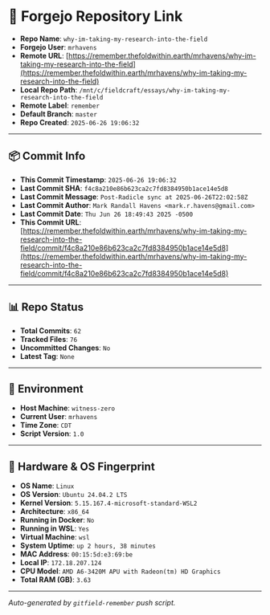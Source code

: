 # 🔗 Forgejo Repository Link

- **Repo Name**: `why-im-taking-my-research-into-the-field`
- **Forgejo User**: `mrhavens`
- **Remote URL**: [https://remember.thefoldwithin.earth/mrhavens/why-im-taking-my-research-into-the-field](https://remember.thefoldwithin.earth/mrhavens/why-im-taking-my-research-into-the-field)
- **Local Repo Path**: `/mnt/c/fieldcraft/essays/why-im-taking-my-research-into-the-field`
- **Remote Label**: `remember`
- **Default Branch**: `master`
- **Repo Created**: `2025-06-26 19:06:32`

---

## 📦 Commit Info

- **This Commit Timestamp**: `2025-06-26 19:06:32`
- **Last Commit SHA**: `f4c8a210e86b623ca2c7fd8384950b1ace14e5d8`
- **Last Commit Message**: `Post-Radicle sync at 2025-06-26T22:02:58Z`
- **Last Commit Author**: `Mark Randall Havens <mark.r.havens@gmail.com>`
- **Last Commit Date**: `Thu Jun 26 18:49:43 2025 -0500`
- **This Commit URL**: [https://remember.thefoldwithin.earth/mrhavens/why-im-taking-my-research-into-the-field/commit/f4c8a210e86b623ca2c7fd8384950b1ace14e5d8](https://remember.thefoldwithin.earth/mrhavens/why-im-taking-my-research-into-the-field/commit/f4c8a210e86b623ca2c7fd8384950b1ace14e5d8)

---

## 📊 Repo Status

- **Total Commits**: `62`
- **Tracked Files**: `76`
- **Uncommitted Changes**: `No`
- **Latest Tag**: `None`

---

## 🧭 Environment

- **Host Machine**: `witness-zero`
- **Current User**: `mrhavens`
- **Time Zone**: `CDT`
- **Script Version**: `1.0`

---

## 🧬 Hardware & OS Fingerprint

- **OS Name**: `Linux`
- **OS Version**: `Ubuntu 24.04.2 LTS`
- **Kernel Version**: `5.15.167.4-microsoft-standard-WSL2`
- **Architecture**: `x86_64`
- **Running in Docker**: `No`
- **Running in WSL**: `Yes`
- **Virtual Machine**: `wsl`
- **System Uptime**: `up 2 hours, 38 minutes`
- **MAC Address**: `00:15:5d:e3:69:be`
- **Local IP**: `172.18.207.124`
- **CPU Model**: `AMD A6-3420M APU with Radeon(tm) HD Graphics`
- **Total RAM (GB)**: `3.63`

---

_Auto-generated by `gitfield-remember` push script._
